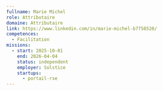 ```yaml
---
fullname: Marie Michel
role: Attributaire
domaine: Attributaire
link: https://www.linkedin.com/in/marie-michel-b7758520/
competences:
  - Facilitation
missions:
  - start: 2025-10-01
    end: 2026-04-04
    status: independent
    employer: Solstice
    startups:
      - portail-rse
---
```

